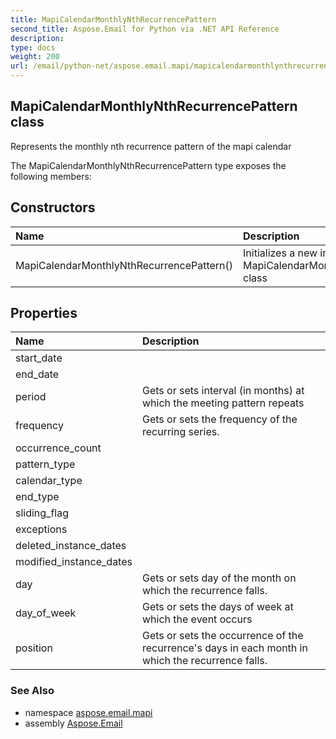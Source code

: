 ```yaml
---
title: MapiCalendarMonthlyNthRecurrencePattern
second_title: Aspose.Email for Python via .NET API Reference
description: 
type: docs
weight: 200
url: /email/python-net/aspose.email.mapi/mapicalendarmonthlynthrecurrencepattern/
---
```


## MapiCalendarMonthlyNthRecurrencePattern class

Represents the monthly nth recurrence pattern of the mapi calendar

The MapiCalendarMonthlyNthRecurrencePattern type exposes the following members:
## Constructors
| Name | Description |
| :- | :- |
|MapiCalendarMonthlyNthRecurrencePattern()|Initializes a new instance of the MapiCalendarMonthlyNthRecurrencePattern class|
## Properties
| Name | Description |
| :- | :- |
|start_date|  |
|end_date|  |
|period|Gets or sets interval (in months) at which the meeting pattern repeats|
|frequency|Gets or sets the frequency of the recurring series.|
|occurrence_count|  |
|pattern_type|  |
|calendar_type|  |
|end_type|  |
|sliding_flag|  |
|exceptions|  |
|deleted_instance_dates|  |
|modified_instance_dates|  |
|day|Gets or sets day of the month on which the recurrence falls.|
|day_of_week|Gets or sets the days of week at which the event occurs|
|position|Gets or sets the occurrence of the recurrence's days in each month in which the recurrence falls.|

### See Also

* namespace [aspose.email.mapi](/email/python-net/aspose.email.mapi/)
* assembly [Aspose.Email](/slides/python-net/)

